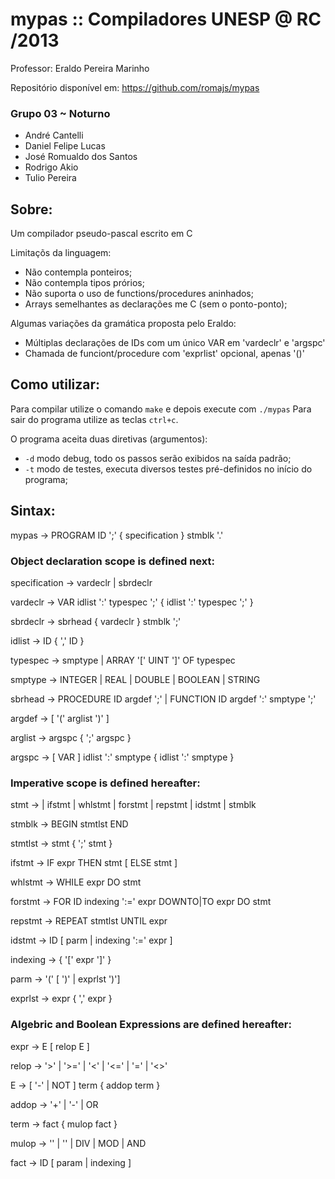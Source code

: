 # mypas :: Compiladores UNESP @ RC /2013
Professor: Eraldo Pereira Marinho

Repositório disponível em: https://github.com/romajs/mypas

### Grupo 03 ~ Noturno
- André Cantelli  
- Daniel Felipe Lucas  
- José Romualdo dos Santos  
- Rodrigo Akio  
- Tulio Pereira  

## Sobre:

Um compilador pseudo-pascal escrito em C  

Limitaçõs da linguagem:
 - Não contempla ponteiros;
 - Não contempla tipos prórios;
 - Não suporta o uso de functions/procedures aninhados;
 - Arrays semelhantes as declarações me C (sem o ponto-ponto);

Algumas variações da gramática proposta pelo Eraldo:
 - Múltiplas declarações de IDs com um único VAR em 'vardeclr' e 'argspc'
 - Chamada de funciont/procedure com 'exprlist' opcional, apenas '()'

## Como utilizar:

Para compilar utilize o comando `make` e depois execute com `./mypas`
Para sair do programa utilize as teclas `ctrl+c`.  

O programa aceita duas diretivas (argumentos):  
- `-d` modo debug, todo os passos serão exibidos na saída padrão;
- `-t` modo de testes, executa diversos testes pré-definidos no início do programa;

## Sintax:

mypas -> PROGRAM ID ';' { specification } stmblk '.'

### Object declaration scope is defined next:

specification ->  vardeclr | sbrdeclr

vardeclr ->  VAR idlist ':' typespec ';' { idlist ':' typespec ';' }

sbrdeclr ->  sbrhead { vardeclr } stmblk ';'

idlist -> ID { ',' ID }

typespec -> smptype | ARRAY '[' UINT ']' OF typespec

smptype -> INTEGER | REAL | DOUBLE | BOOLEAN | STRING

sbrhead -> PROCEDURE ID argdef ';' | FUNCTION ID argdef ':' smptype ';'

argdef -> [ '(' arglist ')' ]

arglist -> argspc { ';' argspc }

argspc -> [ VAR ] idlist ':' smptype { idlist ':' smptype }

### Imperative scope is defined hereafter: 

stmt -> <epsilon> | ifstmt | whlstmt | forstmt | repstmt | idstmt | stmblk

stmblk -> BEGIN stmtlst END

stmtlst -> stmt { ';' stmt }

ifstmt -> IF expr THEN stmt [ ELSE stmt ]

whlstmt -> WHILE expr DO stmt

forstmt -> FOR ID indexing ':=' expr DOWNTO|TO expr DO stmt

repstmt -> REPEAT stmtlst UNTIL expr

idstmt -> ID [ parm | indexing ':=' expr ]

indexing -> {  '[' expr ']' }

parm -> '(' [ ')' | exprlst ')']

exprlst -> expr { ',' expr }

### Algebric and Boolean Expressions are defined hereafter: 

expr -> E [ relop E ]

relop -> '>' | '>=' | '<' | '<=' | '=' | '<>'

E -> [ '-' | NOT ] term { addop term }

addop -> '+' | '-' | OR

term -> fact { mulop fact }

mulop -> '' | '' | DIV | MOD | AND

fact -> ID [ param | indexing ]
